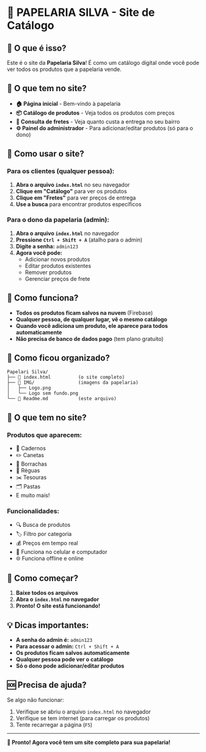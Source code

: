 # 🏪 PAPELARIA SILVA - Site de Catálogo

## 📖 O que é isso?

Este é o site da **Papelaria Silva**! É como um catálogo digital onde você pode ver todos os produtos que a papelaria vende.

## 🎯 O que tem no site?

- **🏠 Página inicial** - Bem-vindo à papelaria
- **📦 Catálogo de produtos** - Veja todos os produtos com preços
- **🚚 Consulta de fretes** - Veja quanto custa a entrega no seu bairro
- **⚙️ Painel do administrador** - Para adicionar/editar produtos (só para o dono)

## 🚀 Como usar o site?

### Para os clientes (qualquer pessoa):

1. **Abra o arquivo `index.html`** no seu navegador
2. **Clique em "Catálogo"** para ver os produtos
3. **Clique em "Fretes"** para ver preços de entrega
4. **Use a busca** para encontrar produtos específicos

### Para o dono da papelaria (admin):

1. **Abra o arquivo `index.html`** no navegador
2. **Pressione `Ctrl + Shift + A`** (atalho para o admin)
3. **Digite a senha:** `admin123`
4. **Agora você pode:**
   - Adicionar novos produtos
   - Editar produtos existentes
   - Remover produtos
   - Gerenciar preços de frete

## 🔧 Como funciona?

- **Todos os produtos ficam salvos na nuvem** (Firebase)
- **Qualquer pessoa, de qualquer lugar, vê o mesmo catálogo**
- **Quando você adiciona um produto, ele aparece para todos automaticamente**
- **Não precisa de banco de dados pago** (tem plano gratuito)

## 📱 Como ficou organizado?

```
Papelari Silva/
├── 📄 index.html          (o site completo)
├── 📁 IMG/                (imagens da papelaria)
│   ├── Logo.png
│   └── Logo sem fundo.png
└── 📖 Readme.md           (este arquivo)
```

## 🎨 O que tem no site?

### Produtos que aparecem:
- 📓 Cadernos
- ✏️ Canetas
- 🧽 Borrachas
- 📏 Réguas
- ✂️ Tesouras
- 🗂️ Pastas
- E muito mais!

### Funcionalidades:
- 🔍 Busca de produtos
- 🏷️ Filtro por categoria
- 💰 Preços em tempo real
- 📱 Funciona no celular e computador
- 🌐 Funciona offline e online

## 🚀 Como começar?

1. **Baixe todos os arquivos**
2. **Abra o `index.html` no navegador**
3. **Pronto! O site está funcionando!**

## 💡 Dicas importantes:

- **A senha do admin é:** `admin123`
- **Para acessar o admin:** `Ctrl + Shift + A`
- **Os produtos ficam salvos automaticamente**
- **Qualquer pessoa pode ver o catálogo**
- **Só o dono pode adicionar/editar produtos**

## 🆘 Precisa de ajuda?

Se algo não funcionar:
1. Verifique se abriu o arquivo `index.html` no navegador
2. Verifique se tem internet (para carregar os produtos)
3. Tente recarregar a página (`F5`)

---

**🎉 Pronto! Agora você tem um site completo para sua papelaria!**
